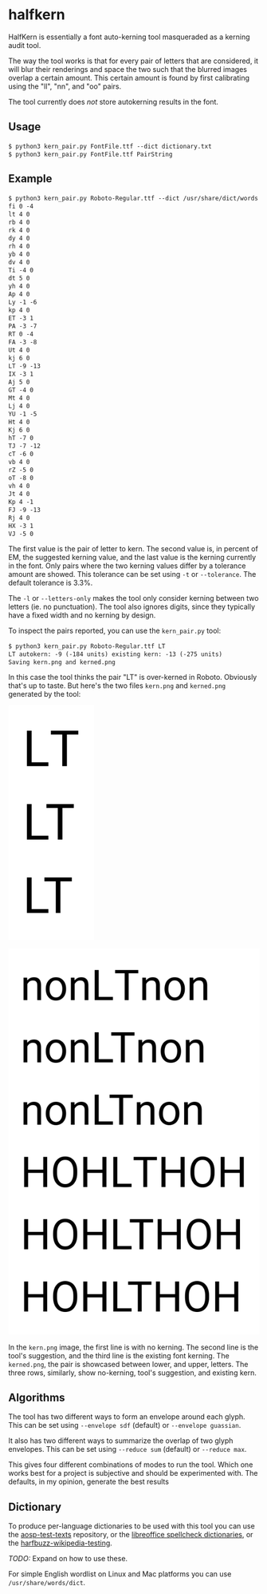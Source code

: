 # halfkern

HalfKern is essentially a font auto-kerning tool masqueraded as a
kerning audit tool.

The way the tool works is that for every pair of letters that
are considered, it will blur their renderings and space the
two such that the blurred images overlap a certain amount.
This certain amount is found by first calibrating using the
"ll", "nn", and "oo" pairs.

The tool currently does _not_ store autokerning results in the font.

## Usage

```
$ python3 kern_pair.py FontFile.ttf --dict dictionary.txt
$ python3 kern_pair.py FontFile.ttf PairString
```

## Example

```
$ python3 kern_pair.py Roboto-Regular.ttf --dict /usr/share/dict/words
fi 0 -4
lt 4 0
rb 4 0
rk 4 0
dy 4 0
rh 4 0
yb 4 0
dv 4 0
Ti -4 0
dt 5 0
yh 4 0
Ap 4 0
Ly -1 -6
kp 4 0
ET -3 1
PA -3 -7
RT 0 -4
FA -3 -8
Ut 4 0
kj 6 0
LT -9 -13
IX -3 1
Aj 5 0
GT -4 0
Mt 4 0
Lj 4 0
YU -1 -5
Ht 4 0
Kj 6 0
hT -7 0
TJ -7 -12
cT -6 0
vb 4 0
rZ -5 0
oT -8 0
vh 4 0
Jt 4 0
Kp 4 -1
FJ -9 -13
Rj 4 0
HX -3 1
VJ -5 0
```

The first value is the pair of letter to kern. The second value is, in percent
of EM, the suggested kerning value, and the last value is the kerning currently
in the font.  Only pairs where the two kerning values differ by a tolerance
amount are showed.  This tolerance can be set using `-t` or `--tolerance`.
The default tolerance is 3.3%.

The `-l` or `--letters-only` makes the tool only consider kerning between
two letters (ie. no punctuation).  The tool also ignores digits, since they
typically have a fixed width and no kerning by design.

To inspect the pairs reported, you can use the `kern_pair.py` tool:
```
$ python3 kern_pair.py Roboto-Regular.ttf LT
LT autokern: -9 (-184 units) existing kern: -13 (-275 units)
Saving kern.png and kerned.png
```
In this case the tool thinks the pair "LT" is over-kerned in Roboto.
Obviously that's up to taste. But here's the two files `kern.png`
and `kerned.png` generated by the tool:

![kern.png](/images/kern.png)

![kerned.png](/images/kerned.png)

In the `kern.png` image, the first line is with no kerning. The second line
is the tool's suggestion, and the third line is the existing font
kerning.  The `kerned.png`, the pair is showcased between lower, and upper,
letters.  The three rows, similarly, show no-kerning, tool's suggestion,
and existing kern.


## Algorithms

The tool has two different ways to form an envelope around each glyph.
This can be set using `--envelope sdf` (default) or `--envelope guassian`.

It also has two different ways to summarize the overlap of two glyph envelopes.
This can be set using `--reduce sum` (default) or `--reduce max`.

This gives four different combinations of modes to run the tool.  Which
one works best for a project is subjective and should be experimented with.
The defaults, in my opinion, generate the best results


## Dictionary

To produce per-language dictionaries to be used with this tool you can use the
[aosp-test-texts](https://github.com/googlefonts/aosp-test-texts)
repository, or the
[libreoffice spellcheck dictionaries](https://cgit.freedesktop.org/libreoffice/dictionaries/),
or the
[harfbuzz-wikipedia-testing](https://github.com/harfbuzz/harfbuzz-testing-wikipedia).

*TODO:* Expand on how to use these.

For simple English wordlist on Linux and Mac platforms you can use
`/usr/share/words/dict`.
